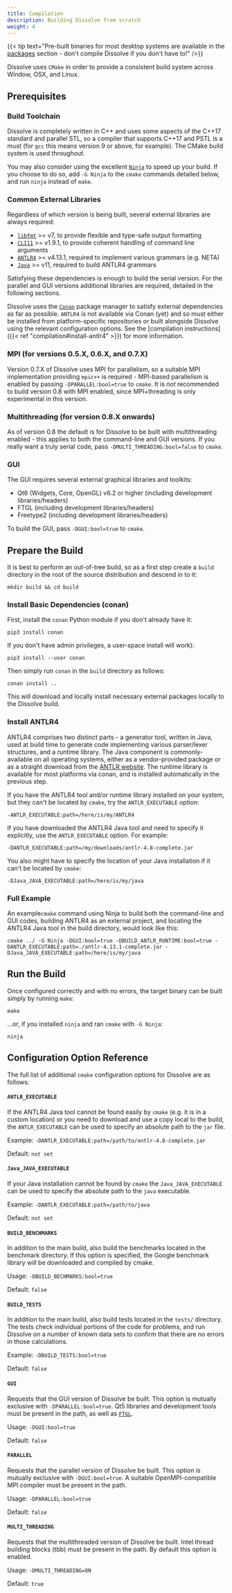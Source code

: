 ```yaml
---
title: Compilation
description: Building Dissolve from scratch
weight: 4
---
```


{{< tip text="Pre-built binaries for most desktop systems are available in the [packages](https://www.projectdissolve.com/packages) section - don't compile Dissolve if you don't have to!" />}}

Dissolve uses `CMake` in order to provide a consistent build system across Window, OSX, and Linux.

## Prerequisites

### Build Toolchain

Dissolve is completely written in C++ and uses some aspects of the C++17 standard and parallel STL, so a compiler that supports C++17 and PSTL is a must (for `gcc` this means version 9 or above, for example). The CMake build system is used throughout.

You may also consider using the excellent [`Ninja`](https://ninja-build.org/) to speed up your build. If you choose to do so, add `-G Ninja` to the `cmake` commands detailed below, and run `ninja` instead of `make`.

### Common External Libraries

Regardless of which version is being built, several external libraries are always required:

- [`libfmt`](https://github.com/fmtlib/fmt) >= v7, to provide flexible and type-safe output formatting
- [`CLI11`](https://github.com/CLIUtils/CLI11) >= v1.9.1, to provide coherent handling of command line arguments
- [`ANTLR4`](https://www.antlr.org/) >= v4.13.1, required to implement various grammars (e.g. NETA)
- [`Java`](https://www.java.com/) >= v11, required to build ANTLR4 grammars

Satisfying these dependencies is enough to build the serial version. For the parallel and GUI versions additional libraries are required, detailed in the following sections.

Dissolve uses the [`Conan`](https://conan.io/) package manager to satisfy external dependencies as far as possible. `ANTLR4` is not available via Conan (yet) and so must either be installed from platform-specific repositories or built alongside Dissolve using the relevant configuration options. See the [compilation instructions]({{< ref "compilation#install-antlr4" >}}) for more information.

### MPI (for versions 0.5.X, 0.6.X, and 0.7.X)

Version 0.7.X of Dissolve uses MPI for parallelism, so a suitable MPI implementation providing `mpic++` is required - MPI-based parallelism is enabled by passing `-DPARALLEL:bool=true` to `cmake`. It is *not* recommended to build version 0.8 with MPI enabled, since MPI+threading is only experimental in this version.

### Multithreading (for version 0.8.X onwards)

As of version 0.8 the default is for Dissolve to be built with multithreading enabled - this applies to both the command-line and GUI versions. If you really want a truly serial code, pass `-DMULTI_THREADING:bool=false` to `cmake`.

### GUI

The GUI requires several external graphical libraries and toolkits:

- Qt6 (Widgets, Core, OpenGL) v6.2 or higher (including development libraries/headers)
- FTGL (including development libraries/headers)
- Freetype2 (including development libraries/headers)

To build the GUI, pass `-DGUI:bool=true` to `cmake`.

## Prepare the Build

It is best to perform an out-of-tree build, so as a first step create a `build` directory in the root of the source distribution and descend in to it:

```
mkdir build && cd build
```

### Install Basic Dependencies (conan)

First, install the `conan` Python module if you don't already have it:

```
pip3 install conan
```

If you don't have admin privileges, a user-space install will work):

```
pip3 install --user conan
```

Then simply run `conan` in the `build` directory as follows:

```
conan install ..
```

This will download and locally install necessary external packages locally to the Dissolve build.

### Install ANTLR4

ANTLR4 comprises two distinct parts - a generator tool, written in Java, used at build time to generate code implementing various parser/lexer structures, and a runtime library. The Java component is commonly-available on all operating systems, either as a vendor-provided package or as a straight download from the [ANTLR website](https://www.antlr.org). The runtime library is available for most platforms via conan, and is installed automatically in the previous step.

If you have the ANTLR4 tool and/or runtime library installed on your system, but they can't be located by `cmake`, try the `ANTLR_EXECUTABLE` option:

```
-ANTLR_EXECUTABLE:path=/here/is/my/ANTLR4
```

If you have downloaded the ANTLR4 Java tool and need to specify it explicitly, use the `ANTLR_EXECUTABLE` option. For example:

```
-DANTLR_EXECUTABLE:path=/my/downloads/antlr-4.8-complete.jar
```

You also might have to specify the location of your Java installation if it can't be located by `cmake`:

```
-DJava_JAVA_EXECUTABLE:path=/here/is/my/java
```

### Full Example

An example`cmake` command using Ninja to build both the command-line and GUI codes, building ANTLR4 as an external project, and locating the ANTLR4 Java tool in the build directory, would look like this:

```
cmake ../ -G Ninja -DGUI:bool=true -DBUILD_ANTLR_RUNTIME:bool=true -DANTLR_EXECUTABLE:path=./antlr-4.13.1-complete.jar -DJava_JAVA_EXECUTABLE:path=/here/is/my/java
```

## Run the Build

Once configured correctly and with no errors, the target binary can be built simply by running `make`:

```
make
```

...or, if you installed `ninja` and ran `cmake` with `-G Ninja`:

```
ninja
```

## Configuration Option Reference

The full list of additional `cmake` configuration options for Dissolve are as follows:

#### `ANTLR_EXECUTABLE`

If the ANTLR4 Java tool cannot be found easily by `cmake` (e.g. it is in a custom location) or you need to download and use a copy local to the build, the `ANTLR_EXECUTABLE` can be used to specify an absolute path to the `jar` file.

Example: `-DANTLR_EXECUTABLE:path=/path/to/antlr-4.8-complete.jar`

Default: `not set`

#### `Java_JAVA_EXECUTABLE`

If your Java installation cannot be found by `cmake` the `Java_JAVA_EXECUTABLE` can be used to specify the absolute path to the `java` executable.

Example: `-DANTLR_EXECUTABLE:path=/path/to/java`

Default: `not set`

#### `BUILD_BENCHMARKS`

In addition to the main build, also build the benchmarks located in the benchmark directory. If this option is specified, the Google benchmark library will be downloaded and compiled by cmake.

Usage: `-DBUILD_BECHMARKS:bool=true`

Default: `false`

#### `BUILD_TESTS`

In addition to the main build, also build tests located in the `tests/` directory.  The tests check individual portions of the code for problems, and run Dissolve on a number of known data sets to confirm that there are no errors in those calculations.

Example: `-DBUILD_TESTS:bool=true`

Default: `false`

#### `GUI`

Requests that the GUI version of Dissolve be built. This option is mutually exclusive with `-DPARALLEL:bool=true`. Qt5 libraries and development tools must be present in the path, as well as [`FTGL`](http://ftgl.sourceforge.net/docs/html/).

Usage: `-DGUI:bool=true`

Default: `false`

#### `PARALLEL`

Requests that the parallel version of Dissolve be built. This option is mutually exclusive with `-DGUI:bool=true`.  A suitable OpenMPI-compatible MPI compiler must be present in the path.

Usage: `-DPARALLEL:bool=true`

Default: `false`

#### `MULTI_THREADING`

Requests that the multithreaded version of Dissolve be built. Intel thread building blocks (tbb) must be present in the path. By default this option is enabled.

Usage: `-DMULTI_THREADING=ON`

Default: `true`
